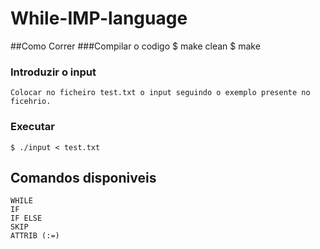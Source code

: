 # While-IMP-language

##Como Correr
###Compilar o codigo
    $ make clean
    $ make
### Introduzir o input
    Colocar no ficheiro test.txt o input seguindo o exemplo presente no ficehrio.
### Executar
    $ ./input < test.txt

## Comandos disponiveis
    WHILE
    IF
    IF ELSE
    SKIP
    ATTRIB (:=)

